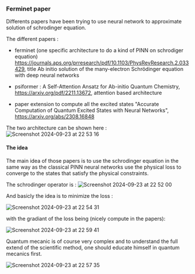 ### Ferminet paper

Differents papers have been trying to use neural network to approximate solution of schrodinger equation.

The different papers :

- ferminet (one specific architecture to do a kind of PINN on schrodiger equation)
https://journals.aps.org/prresearch/pdf/10.1103/PhysRevResearch.2.033429, title Ab initio solution of the many-electron Schrödinger equation with deep neural networks

- psiformer : A Self-Attention Ansatz for Ab-initio Quantum Chemistry, https://arxiv.org/pdf/2211.13672, attention based architecture

- paper extension to compute all the excited states "Accurate Computation of Quantum Excited States with Neural Networks", https://arxiv.org/abs/2308.16848

The two architecture can be shown here :
![Screenshot 2024-09-23 at 22 53 16](https://github.com/user-attachments/assets/d4166138-6fb8-41cd-9ed8-1236722a2175)


#### The idea 

The main idea of those papers is to use the schrodinger equation in the same way as the classical PINN neural networks use the physical loss to converge to the states that satisfy the physical constraints.

The schrodinger operator is :
![Screenshot 2024-09-23 at 22 52 00](https://github.com/user-attachments/assets/016e85ac-eb71-48d0-8929-cd42619b210d)

And basicly the idea is to minimize the loss :

![Screenshot 2024-09-23 at 22 54 31](https://github.com/user-attachments/assets/124635b8-551b-4b71-96b7-619eba9fa7ec)

with the gradiant of the loss being (nicely compute in the papers):

![Screenshot 2024-09-23 at 22 59 41](https://github.com/user-attachments/assets/55defb02-92ee-40b7-b565-58c8d3fd887a)

Quantum mecanic is of course very complex and to understand the full extend of the scientific method, one should educate himself in quantum mecanics first.

![Screenshot 2024-09-23 at 22 57 35](https://github.com/user-attachments/assets/904109e8-c4f5-4931-b2a6-febf154aea98)
